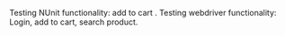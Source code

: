 Testing NUnit functionality: add to cart .
Testing webdriver functionality: Login, add to cart, search product.
